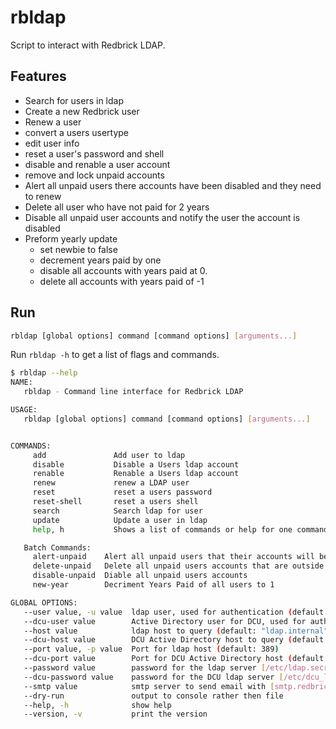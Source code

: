 # rbldap

Script to interact with Redbrick LDAP.

## Features

- Search for users in ldap
- Create a new Redbrick user
- Renew a user
- convert a users usertype
- edit user info
- reset a user's password and shell
- disable and renable a user account
- remove and lock unpaid accounts
- Alert all unpaid users there accounts have been disabled and they need to
  renew
- Delete all user who have not paid for 2 years
- Disable all unpaid user accounts and notify the user the account is disabled
- Preform yearly update
  - set newbie to false
  - decrement years paid by one
  - disable all accounts with years paid at 0.
  - delete all accounts with years paid of -1

## Run

```bash
rbldap [global options] command [command options] [arguments...]
```

Run `rbldap -h` to get a list of flags and commands.

```bash
$ rbldap --help
NAME:
   rbldap - Command line interface for Redbrick LDAP

USAGE:
   rbldap [global options] command [command options] [arguments...]


COMMANDS:
     add               Add user to ldap
     disable           Disable a Users ldap account
     renable           Renable a Users ldap account
     renew             renew a LDAP user
     reset             reset a users password
     reset-shell       reset a users shell
     search            Search ldap for user
     update            Update a user in ldap
     help, h           Shows a list of commands or help for one command

   Batch Commands:
     alert-unpaid    Alert all unpaid users that their accounts will be disabled
     delete-unpaid   Delete all unpaid users accounts that are outside their grace period
     disable-unpaid  Diable all unpaid users accounts
     new-year        Decriment Years Paid of all users to 1

GLOBAL OPTIONS:
   --user value, -u value  ldap user, used for authentication (default: "cn=root,ou=ldap,o=redbrick")
   --dcu-user value        Active Directory user for DCU, used for authentication (default: "CN=rblookup,OU=Service Accounts,DC=ad,DC=dcu,DC=ie")
   --host value            ldap host to query (default: "ldap.internal")
   --dcu-host value        DCU Active Directory host to query (default: "ad.dcu.ie")
   --port value, -p value  Port for ldap host (default: 389)
   --dcu-port value        Port for DCU Active Directory host (default: 389)
   --password value        password for the ldap server [/etc/ldap.secret]
   --dcu-password value    password for the DCU ldap server [/etc/dcu_ldap.secret]
   --smtp value            smtp server to send email with [smtp.redbrick.dcu.ie]
   --dry-run               output to console rather then file
   --help, -h              show help
   --version, -v           print the version
```
